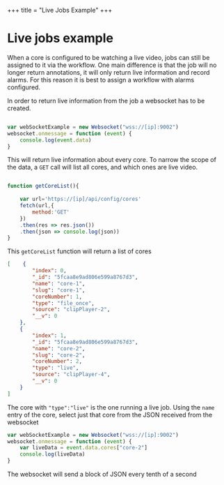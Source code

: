 +++
title = "Live Jobs Example"
+++

# Live jobs example

When a core is configured to be watching a live video, jobs can still be assigned to it via the workflow. One main difference is that the job will no longer return annotations, it will only return live information and record alarms. For this reason it is best to assign a workflow with alarms configured.

In order to return live information from the job a websocket has to be created.

```JAVASCRIPT

var webSocketExample = new Websocket("wss://[ip]:9002")
websocket.onmessage = function (event) {
    console.log(event.data)
}

```
This will return live information about every core. To narrow the scope of the data, a `GET` call will list all cores, and which ones are live video.

```JAVASCRIPT

function getCoreList(){
    
    var url='https://[ip]/api/config/cores'
    fetch(url,{
        method:'GET'
    })
    .then(res => res.json())
    .then(json => console.log(json))
}
```

This `getCoreList` function will return a list of cores

```JSON
[    {
        "index": 0,
        "_id": "5fcaa8e9ad806e599a8767d3",
        "name": "core-1",
        "slug": "core-1",
        "coreNumber": 1,
        "type": "file_once",
        "source": "clipPlayer-2",
        "__v": 0
    },
    {
        "index": 1,
        "_id": "5fcaa8e9ad806e599a8767d3",
        "name": "core-2",
        "slug": "core-2",
        "coreNumber": 2,
        "type": "live",
        "source": "clipPlayer-4",
        "__v": 0
    }
]

```
The core with `"type":"live"` is the one running a live job. Using the `name` entry of the core, select just that core from the JSON received from the websocket

```JAVASCRIPT
var webSocketExample = new Websocket("wss://[ip]:9002")
websocket.onmessage = function (event) {
    var liveData = event.data.cores["core-2"]
    console.log(liveData)
}

```

The websocket will send a block of JSON every tenth of a second

